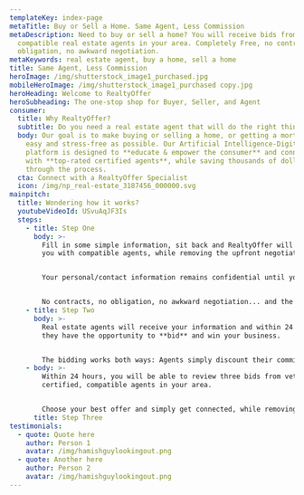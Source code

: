```yaml
---
templateKey: index-page
metaTitle: Buy or Sell a Home. Same Agent, Less Commission
metaDescription: Need to buy or sell a home? You will receive bids from
  compatible real estate agents in your area. Completely Free, no contracts, no
  obligation, no awkward negotiation.
metaKeywords: real estate agent, buy a home, sell a home
title: Same Agent, Less Commission
heroImage: /img/shutterstock_image1_purchased.jpg
mobileHeroImage: /img/shutterstock_image1_purchased copy.jpg
heroHeading: Welcome to RealtyOffer
heroSubheading: The one-stop shop for Buyer, Seller, and Agent
consumer:
  title: Why RealtyOffer?
  subtitle: Do you need a real estate agent that will do the right thing for you?
  body: Our goal is to make buying or selling a home, or getting a mortgage, as
    easy and stress-free as possible. Our Artificial Intelligence-Digitized
    platform is designed to **educate & empower the consumer** and connect you
    with **top-rated certified agents**, while saving thousands of dollars
    through the process.
  cta: Connect with a RealtyOffer Specialist
  icon: /img/np_real-estate_3187456_000000.svg
mainpitch:
  title: Wondering how it works?
  youtubeVideoId: USvuAqJF3Is
  steps:
    - title: Step One
      body: >-
        Fill in some simple information, sit back and RealtyOffer will connect
        you with compatible agents, while removing the upfront negotiation.


        Your personal/contact information remains confidential until you choose the agent you'd like to work with. **We NEVER share or sell your personal info!** 


        No contracts, no obligation, no awkward negotiation... and the best part about it, RealtyOffer is **completely FREE!**
    - title: Step Two
      body: >-
        Real estate agents will receive your information and within 24 hours,
        they have the opportunity to **bid** and win your business.


        The bidding works both ways: Agents simply discount their commission in order to sell your home or offer part of their commission towards your closing costs and pre-paid items for you to purchase a home - **this means less money you bring to the closing table!**
    - body: >-
        Within 24 hours, you will be able to review three bids from vetted and
        certified, compatible agents in your area.


        Choose your best offer and simply get connected, while removing the upfront awkward negotiation.
      title: Step Three
testimonials:
  - quote: Quote here
    author: Person 1
    avatar: /img/hamishguylookingout.png
  - quote: Another here
    author: Person 2
    avatar: /img/hamishguylookingout.png
---
```

